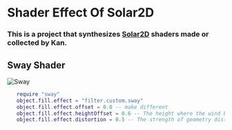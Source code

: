 # Shader Effect Of Solar2D
### This is a project that synthesizes [Solar2D](https://solar2d.com) shaders made or collected by Kan.

## Sway Shader
![Sway](https://imgur.com/gc6AeEq)

```Lua
   require "sway"
   object.fill.effect = "filter.custom.sway"
   object.fill.effect.offset = 0.0 -- make different
   object.fill.effect.heightOffset = 0.6 -- The height where the wind begins to move
   object.fill.effect.distortion = 0.5 -- The strength of geometry distortion.
```


